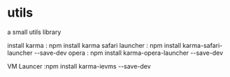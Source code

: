 utils
=====

a small utils library 


install
karma						: npm install karma
safari launcher	: npm install karma-safari-launcher --save-dev
opera						: npm install karma-opera-launcher --save-dev

VM Launcer			:npm install karma-ievms --save-dev